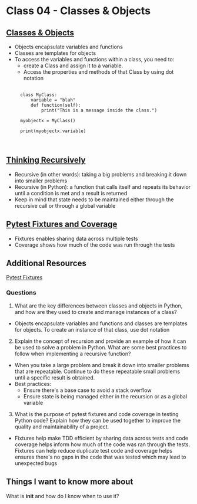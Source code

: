 # Class 04 - Classes & Objects

## [Classes & Objects](https://www.learnpython.org/en/Classes_and_Objects)
- Objects encapsulate variables and functions
- Classes are templates for objects
- To access the variables and functions within a class, you need to:
    - create a Class and assign it to a variable.
    - Access the properties and methods of that Class by using dot notation
    <pre>
    <code>
    class MyClass:
        variable = "blah"    
        def function(self):
            print("This is a message inside the class.")

    myobjectx = MyClass()

    print(myobjectx.variable)
    </code>
    </pre>

## [Thinking Recursively](https://realpython.com/python-thinking-recursively/)
- Recursive (in other words): taking a big problems and breaking it down into smaller problems
- Recursive (in Python): a function that calls itself and repeats its behavior until a condition is met and a result is returned
- Keep in mind that state needs to be maintained either through the recursive call or through a global variable


## [Pytest Fixtures and Coverage](https://www.linuxjournal.com/content/python-testing-pytest-fixtures-and-coverage)
- Fixtures enables sharing data across multiple tests
- Coverage shows how much of the code was run through the tests

## Additional Resources

[Pytest Fixtures](https://docs.pytest.org/en/latest/explanation/fixtures.html)

### Questions
1. What are the key differences between classes and objects in Python, and how are they used to create and manage instances of a class?
- Objects encapsulate variables and functions and classes are templates for objects. To create an instance of that class, use dot notation 

2. Explain the concept of recursion and provide an example of how it can be used to solve a problem in Python. What are some best practices to follow when implementing a recursive function?
- When you take a large problem and break it down into smaller problems that are repeatable. Continue to do these repeatable small problems until a specific result is obtained. 
- Best practices:
    - Ensure there's a base case to avoid a stack overflow
    - Ensure state is being managed either in the recursion or as a global variable

3. What is the purpose of pytest fixtures and code coverage in testing Python code? Explain how they can be used together to improve the quality and maintainability of a project.
- Fixtures help make TDD efficient by sharing data across tests and code coverage helps inform how much of the code was ran through the tests. Fixtures can help reduce duplicate test code and coverage helps ensures there's no gaps in the code that was tested which may lead to unexpected bugs

## Things I want to know more about
What is __init__ and how do I know when to use it?

